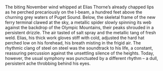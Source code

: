 The biting November wind whipped at Elias Thorne’s already chapped lips as he perched precariously on the I-beam, a hundred feet above the churning grey waters of Puget Sound.  Below, the skeletal frame of the new ferry terminal clawed at the sky, a metallic spider slowly spinning its web against the backdrop of the Olympic Mountains, their peaks shrouded in a persistent drizzle.  The air tasted of salt spray and the metallic tang of fresh weld.  Elias, his thick work gloves stiff with cold, adjusted the hard hat perched low on his forehead, his breath misting in the frigid air.  The rhythmic clang of steel on steel was the soundtrack to his life, a constant, reassuring percussion against the unsettling silence of the heights.  Today, however, the usual symphony was punctuated by a different rhythm – a dull, persistent ache throbbing behind his eyes.
